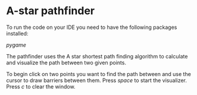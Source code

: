 # A-star pathfinder

To run the code on your IDE you need to have the following packages installed:

*pygame*

The pathfinder uses the A star shortest path finding algorithm to calculate and visualize the path between two given points.

To begin click on two points you want to find the path between and use the cursor to draw barriers between them.
Press *space* to start the visualizer. Press *c* to clear the window.
